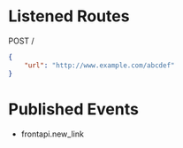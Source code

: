 # Listened Routes
POST /
```json
{
    "url": "http://www.example.com/abcdef"
}
```

# Published Events
- frontapi.new_link
